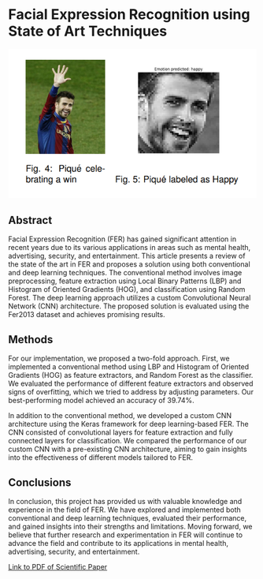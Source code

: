 # Facial Expression Recognition using State of Art Techniques

![FER](img_read.png)

## Abstract

Facial Expression Recognition (FER) has gained significant attention in recent years due to its various applications in areas such as mental health, advertising, security, and entertainment. This article presents a review of the state of the art in FER and proposes a solution using both conventional and deep learning techniques. The conventional method involves image preprocessing, feature extraction using Local Binary Patterns (LBP) and Histogram of Oriented Gradients (HOG), and classification using Random Forest. The deep learning approach utilizes a custom Convolutional Neural Network (CNN) architecture. The proposed solution is evaluated using the Fer2013 dataset and achieves promising results.

## Methods

For our implementation, we proposed a two-fold approach. First, we implemented a conventional method using LBP and Histogram of Oriented Gradients (HOG) as feature extractors, and Random Forest as the classifier. We evaluated the performance of different feature extractors and observed signs of overfitting, which we tried to address by adjusting parameters. Our best-performing model achieved an accuracy of 39.74%.

In addition to the conventional method, we developed a custom CNN architecture using the Keras framework for deep learning-based FER. The CNN consisted of convolutional layers for feature extraction and fully connected layers for classification. We compared the performance of our custom CNN with a pre-existing CNN architecture, aiming to gain insights into the effectiveness of different models tailored to FER.

## Conclusions

In conclusion, this project has provided us with valuable knowledge and experience in the field of FER. We have explored and implemented both conventional and deep learning techniques, evaluated their performance, and gained insights into their strengths and limitations. Moving forward, we believe that further research and experimentation in FER will continue to advance the field and contribute to its applications in mental health, advertising, security, and entertainment.

[Link to PDF of Scientific Paper](Facial_Expression_Recognition_using_State_of_Art_techniques.pdf)
